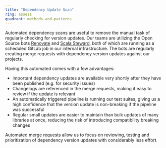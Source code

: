 ```yaml
---
title: "Dependency Update Scan"
ring: assess
quadrant: methods-and-patterns
---
```


Automated dependency scans are useful to remove the manual task of regularly checking for version updates.
Our teams are utilizing the Open Source bots [Renovate](https://github.com/renovatebot/renovate) and [Scala Steward](https://github.com/fthomas/scala-steward), both of which are running as a scheduled GitLab job in our internal infrastructure.
The bots are regularly creating merge requests with dependency version updates against our projects.

Having this automated comes with a few advantages:

- Important dependency updates are available very shortly after they have been published (e.g. for security issues)
- Changelogs are referenced in the merge requests, making it easy to review if the update is relevant
- An automatically triggered pipeline is running our test suites, giving us a high confidence that the version update is non-breaking if the pipeline was successful
- Regular small updates are easier to maintain than bulk updates of many libraries at once, reducing the risk of introducing compatibility breaking changes

Automated merge requests allow us to focus on reviewing, testing and prioritization of dependency version updates with considerably less effort.
